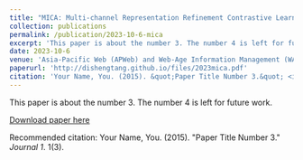 ```yaml
---
title: "MICA: Multi-channel Representation Refinement Contrastive Learning for Graph Fraud Detection"
collection: publications
permalink: /publication/2023-10-6-mica
excerpt: 'This paper is about the number 3. The number 4 is left for future work.'
date: 2023-10-6
venue: 'Asia-Pacific Web (APWeb) and Web-Age Information Management (WAIM) Joint International Conference on Web and Big Data'
paperurl: 'http://dishengtang.github.io/files/2023mica.pdf'
citation: 'Your Name, You. (2015). &quot;Paper Title Number 3.&quot; <i>Journal 1</i>. 1(3).'
---
```

This paper is about the number 3. The number 4 is left for future work.

[Download paper here](http://dishengtang.github.io/files/2023mica.pdf)

Recommended citation: Your Name, You. (2015). "Paper Title Number 3." <i>Journal 1</i>. 1(3).